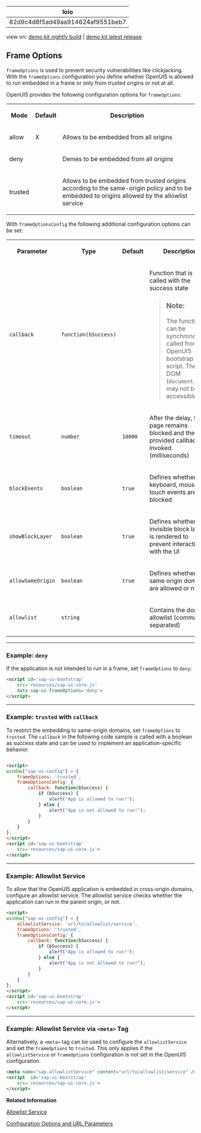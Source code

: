 <!-- loio62d9c4d8f5ad49aa914624af9551beb7 -->

| loio |
| -----|
| 62d9c4d8f5ad49aa914624af9551beb7 |

<div id="loio">

view on: [demo kit nightly build](https://openui5nightly.hana.ondemand.com/#/topic/62d9c4d8f5ad49aa914624af9551beb7) | [demo kit latest release](https://openui5.hana.ondemand.com/#/topic/62d9c4d8f5ad49aa914624af9551beb7)</div>

## Frame Options

`frameOptions` is used to prevent security vulnerabilities like clickjacking. With the `frameOptions` configuration you define whether OpenUI5 is allowed to run embedded in a frame or only from trusted origins or not at all.

OpenUI5 provides the following configuration options for `frameOptions`:


<table>
<tr>
<th>

Mode



</th>
<th>

Default



</th>
<th>

Description



</th>
</tr>
<tr>
<td>

allow



</td>
<td>

X



</td>
<td>

Allows to be embedded from all origins



</td>
</tr>
<tr>
<td>

deny



</td>
<td>



</td>
<td>

Denies to be embedded from all origins



</td>
</tr>
<tr>
<td>

trusted



</td>
<td>



</td>
<td>

Allows to be embedded from trusted origins according to the same-origin policy and to be embedded to origins allowed by the allowlist service



</td>
</tr>
</table>

With `frameOptionsConfig` the following additional configuration options can be set:


<table>
<tr>
<th>

Parameter



</th>
<th>

Type



</th>
<th>

Default



</th>
<th>

Description



</th>
</tr>
<tr>
<td>

 `callback` 



</td>
<td>

 `function(bSuccess)` 



</td>
<td>



</td>
<td>

Function that is called with the success state

> ### Note:  
> The function can be synchronously called from the OpenUI5 bootstrap script. The DOM \(`document.body`\) may not be accessible.



</td>
</tr>
<tr>
<td>

 `timeout` 



</td>
<td>

 `number` 



</td>
<td>

 `10000` 



</td>
<td>

After the delay, the page remains blocked and the provided callback is invoked \(milliseconds\)



</td>
</tr>
<tr>
<td>

 `blockEvents` 



</td>
<td>

 `boolean` 



</td>
<td>

 `true` 



</td>
<td>

Defines whether keyboard, mouse and touch events are blocked



</td>
</tr>
<tr>
<td>

 `showBlockLayer` 



</td>
<td>

 `boolean` 



</td>
<td>

 `true` 



</td>
<td>

Defines whether an invisible block layer is rendered to prevent interaction with the UI



</td>
</tr>
<tr>
<td>

 `allowSameOrigin` 



</td>
<td>

 `boolean` 



</td>
<td>

 `true` 



</td>
<td>

Defines whether same origin domains are allowed or not



</td>
</tr>
<tr>
<td>

 `allowlist` 



</td>
<td>

 `string` 



</td>
<td>



</td>
<td>

Contains the domain allowlist \(comma-separated\)



</td>
</tr>
</table>

***

### Example: `deny`

If the application is not intended to run in a frame, set `frameOptions` to `deny`:

``` html
<script id='sap-ui-bootstrap'
    src='resources/sap-ui-core.js'
    data-sap-ui-frameOptions='deny'>
</script>
```

***

### Example: `trusted` with `callback` 

To restrict the embedding to same-origin domains, set `frameOptions` to `trusted`. The `callback` in the following code sample is called with a boolean as success state and can be used to implement an application-specific behavior.

``` html

<script>
window["sap-ui-config"] = {
    frameOptions: 'trusted',
    frameOptionsConfig: {
        callback: function(bSuccess) {
            if (bSuccess) {
                alert("App is allowed to run!");
            } else {
                alert("App is not allowed to run!");
            }
        }
    }
};
</script>
<script id='sap-ui-bootstrap'
    src='resources/sap-ui-core.js'>
</script>
```

***

### Example: Allowlist Service

To allow that the OpenUI5 application is embedded in cross-origin domains, configure an allowlist service. The allowlist service checks whether the application can run in the parent origin, or not.

``` html
<script>
window["sap-ui-config"] = {
    allowlistService: 'url/to/allowlist/service',
    frameOptions: 'trusted',
    frameOptionsConfig: {
        callback: function(bSuccess) {
            if (bSuccess) {
                alert("App is allowed to run!");
            } else {
                alert("App is not allowed to run!");
            }
        }
    }
};
</script>
<script id='sap-ui-bootstrap'
    src='resources/sap-ui-core.js'>
</script>
```

***

### Example: Allowlist Service via `<meta>` Tag

Alternatively, a `<meta>` tag can be used to configure the `allowlistService` and set the `frameOptions` to `trusted`. This only applies if the `allowlistService` or `frameOptions` configuration is not set in the OpenUI5 configuration.

``` html
<meta name="sap.allowlistService" content="url/to/allowlist/service" />
<script  id='sap-ui-bootstrap'
    src='resources/sap-ui-core.js'>
</script>
```

**Related Information**  


[Allowlist Service](Allowlist_Service_d04a6d4.md)

[Configuration Options and URL Parameters](Configuration_Options_and_URL_Parameters_91f2d03.md)

